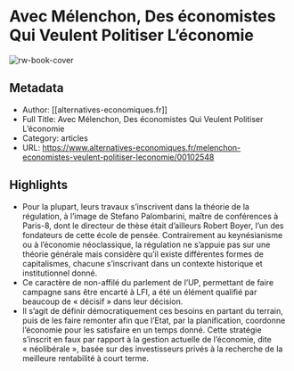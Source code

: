 # Avec Mélenchon, Des économistes Qui Veulent Politiser L’économie

![rw-book-cover](https://readwise-assets.s3.amazonaws.com/static/images/article2.74d541386bbf.png)

## Metadata
- Author: [[alternatives-economiques.fr]]
- Full Title: Avec Mélenchon, Des économistes Qui Veulent Politiser L’économie
- Category: articles
- URL: https://www.alternatives-economiques.fr/melenchon-economistes-veulent-politiser-leconomie/00102548

## Highlights
- Pour la plupart, leurs travaux s’inscrivent dans la théorie de la régulation, à l’image de Stefano Palombarini, maître de conférences à Paris-8, dont le directeur de thèse était d’ailleurs Robert Boyer, l’un des fondateurs de cette école de pensée. Contrairement au keynésianisme ou à l’économie néoclassique, la régulation ne s’appuie pas sur une théorie générale mais considère qu’il existe différentes formes de capitalismes, chacune s’inscrivant dans un contexte historique et institutionnel donné.
- Ce caractère de non-affilé du parlement de l’UP, permettant de faire campagne sans être encarté à LFI, a été un élément qualifié par beaucoup de « décisif » dans leur décision.
- Il s’agit de définir démocratiquement ces besoins en partant du terrain, puis de les faire remonter afin que l’Etat, par la planification, coordonne l’économie pour les satisfaire en un temps donné. Cette stratégie s’inscrit en faux par rapport à la gestion actuelle de l’économie, dite « néolibérale », basée sur des investisseurs privés à la recherche de la meilleure rentabilité à court terme.
